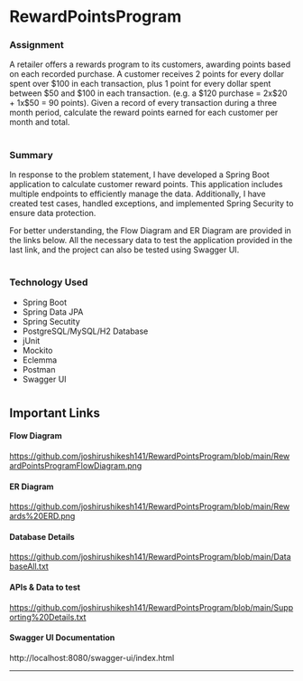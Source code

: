 # RewardPointsProgram

<h3>Assignment</h3>
A retailer offers a rewards program to its customers, awarding points based on each recorded purchase.
A customer receives 2 points for every dollar spent over $100 in each transaction, plus 1 point for every dollar spent between $50 and $100 in each transaction.
(e.g. a $120 purchase = 2x$20 + 1x$50 = 90 points).
Given a record of every transaction during a three month period, calculate the reward points earned for each customer per month and total.

#
<h3>Summary</h3>

In response to the problem statement, I have developed a Spring Boot application to calculate customer reward points.
This application includes multiple endpoints to efficiently manage the data.
Additionally, I have created test cases, handled exceptions, and implemented Spring Security to ensure data protection.

For better understanding, the Flow Diagram and ER Diagram are provided in the links below.
All the necessary data to test the application provided in the last link, and the project can also be tested using Swagger UI.

#

<h3>Technology Used</h3>
<ul>
  <li>Spring Boot</li>
  <li>Spring Data JPA</li>
  <li>Spring Secutity</li>
  <li>PostgreSQL/MySQL/H2 Database</li>
  <li>jUnit</li>
  <li>Mockito</li>
  <li>Eclemma</li>
  <li>Postman</li>
  <li>Swagger UI</li>
</ul>

#

<h2>Important Links</h2>
<h4>Flow Diagram</h4>

https://github.com/joshirushikesh141/RewardPointsProgram/blob/main/RewardPointsProgramFlowDiagram.png

<h4>ER Diagram</h4>

https://github.com/joshirushikesh141/RewardPointsProgram/blob/main/Rewards%20ERD.png

<h4>Database Details</h4>

https://github.com/joshirushikesh141/RewardPointsProgram/blob/main/DatabaseAll.txt

<h4>APIs & Data to test</h4>

https://github.com/joshirushikesh141/RewardPointsProgram/blob/main/Supporting%20Details.txt

<h4>Swagger UI Documentation</h4>

http://localhost:8080/swagger-ui/index.html


---------------------------------------------------------------------------------------------------------




